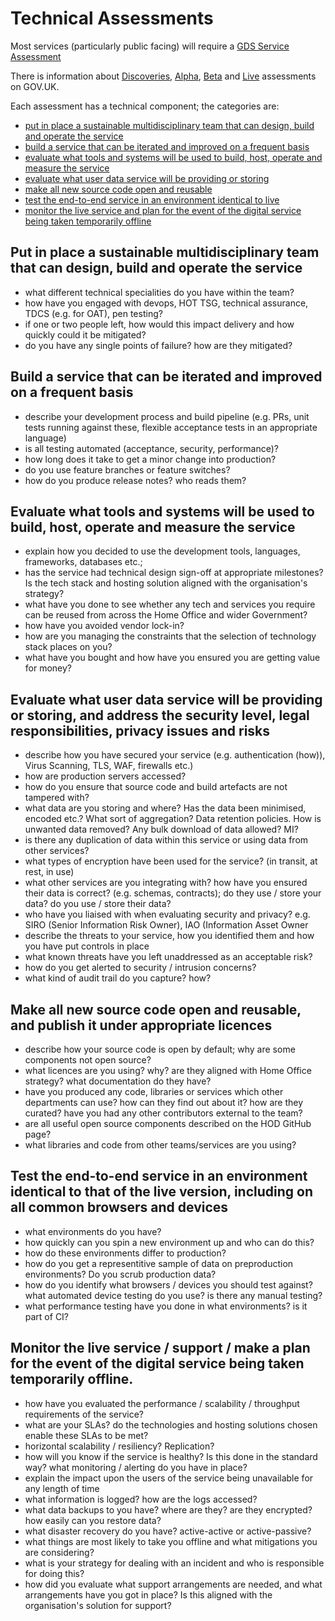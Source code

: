 # Technical Assessments

Most services (particularly public facing) will require a [GDS Service Assessment](https://www.gov.uk/service-manual/service-assessments/how-service-assessments-work)

There is information about [Discoveries](https://www.gov.uk/service-manual/agile-delivery/how-the-discovery-phase-works), [Alpha](https://www.gov.uk/service-manual/agile-delivery/how-the-alpha-phase-works), [Beta](https://www.gov.uk/service-manual/agile-delivery/how-the-beta-phase-works) and [Live](https://www.gov.uk/service-manual/agile-delivery/how-the-live-phase-works) assessments on GOV.UK.

Each assessment has a technical component; the categories are:

* [put in place a sustainable multidisciplinary team that can design, build and operate the service](#sustainable-team)
* [build a service that can be iterated and improved on a frequent basis](#iterate)
* [evaluate what tools and systems will be used to build, host, operate and measure the service](#tools-and-systems)
* [evaluate what user data service will be providing or storing](#user-data)
* [make all new source code open and reusable](#open-source)
* [test the end-to-end service in an environment identical to live](#testing)
* [monitor the live service and plan for the event of the digital service being taken temporarily offline](#monitoring)

## <a name = "sustainable-team"/>Put in place a sustainable multidisciplinary team that can design, build and operate the service

- what different technical specialities do you have within the team?
- how have you engaged with devops, HOT TSG, technical assurance, TDCS (e.g. for OAT), pen testing?
- if one or two people left, how would this impact delivery and how quickly could it be mitigated?
- do you have any single points of failure? how are they mitigated?

## <a name = "iterate"/>Build a service that can be iterated and improved on a frequent basis

- describe your development process and build pipeline (e.g. PRs, unit tests running against these, flexible acceptance tests in an appropriate language)
- is all testing automated (acceptance, security, performance)?
- how long does it take to get a minor change into production?
- do you use feature branches or feature switches?
- how do you produce release notes? who reads them?

## <a name = "tools-and-systems"/>Evaluate what tools and systems will be used to build, host, operate and measure the service

- explain how you decided to use the development tools, languages, frameworks, databases etc.;
- has the service had technical design sign-off at appropriate milestones? Is the tech stack and hosting solution aligned with the organisation's strategy?
- what have you done to see whether any tech and services you require can be reused from across the Home Office and wider Government?
- how have you avoided vendor lock-in?
- how are you managing the constraints that the selection of technology stack places on you?
- what have you bought and how have you ensured you are getting value for money?

## <a name = "user-data"/>Evaluate what user data service will be providing or storing, and address the security level, legal responsibilities, privacy issues and risks

- describe how you have secured your service (e.g. authentication (how)), Virus Scanning, TLS, WAF, firewalls etc.)
- how are production servers accessed?
- how do you ensure that source code and build artefacts are not tampered with?
- what data are you storing and where? Has the data been minimised, encoded etc.? What sort of aggregation? Data retention policies. How is unwanted data removed? Any bulk download of data allowed? MI?
- is there any duplication of data within this service or using data from other services?
- what types of encryption have been used for the service? (in transit, at rest, in use)
- what other services are you integrating with? how have you ensured their data is correct? (e.g. schemas, contracts); do they use / store your data? do you use / store their data?
- who have you liaised with when evaluating security and privacy? e.g. SIRO (Senior Information Risk Owner), IAO (Information Asset Owner
- describe the threats to your service, how you identified them and how you have put controls in place
- what known threats have you left unaddressed as an acceptable risk?
- how do you get alerted to security / intrusion concerns?
- what kind of audit trail do you capture? how?

## <a name = "open-source"/>Make all new source code open and reusable, and publish it under appropriate licences

- describe how your source code is open by default; why are some components not open source?
- what licences are you using? why? are they aligned with Home Office strategy? what documentation do they have?
- have you produced any code, libraries or services which other departments can use? how can they find out about it? how are they curated? have you had any other contributors external to the team?
- are all useful open source components described on the HOD GitHub page?
- what libraries and code from other teams/services are you using?

## <a name = "testing"/>Test the end-to-end service in an environment identical to that of the live version, including on all common browsers and devices

- what environments do you have?
- how quickly can you spin a new environment up and who can do this?
- how do these environments differ to production?
- how do you get a representitive sample of data on preproduction environments? Do you scrub production data?
- how do you identify what browsers / devices you should test against? what automated device testing do you use? is there any manual testing?
- what performance testing have you done in what environments? is it part of CI?

## <a name = "monitoring"/>Monitor the live service / support / make a plan for the event of the digital service being taken temporarily offline.

- how have you evaluated the performance / scalability / throughput requirements of the service?
- what are your SLAs? do the technologies and hosting solutions chosen enable these SLAs to be met?
- horizontal scalability / resiliency? Replication?
- how will you know if the service is healthy? Is this done in the standard way? what monitoring / alerting do you have in place?
- explain the impact upon the users of the service being unavailable for any length of time
- what information is logged? how are the logs accessed?
- what data backups to you have? where are they? are they encrypted? how easily can you restore data?
- what disaster recovery do you have? active-active or active-passive?
- what things are most likely to take you offline and what mitigations you are considering?
- what is your strategy for dealing with an incident and who is responsible for doing this?
- how did you evaluate what support arrangements are needed, and what arrangements have you got in place? Is this aligned with the organisation's solution for support?